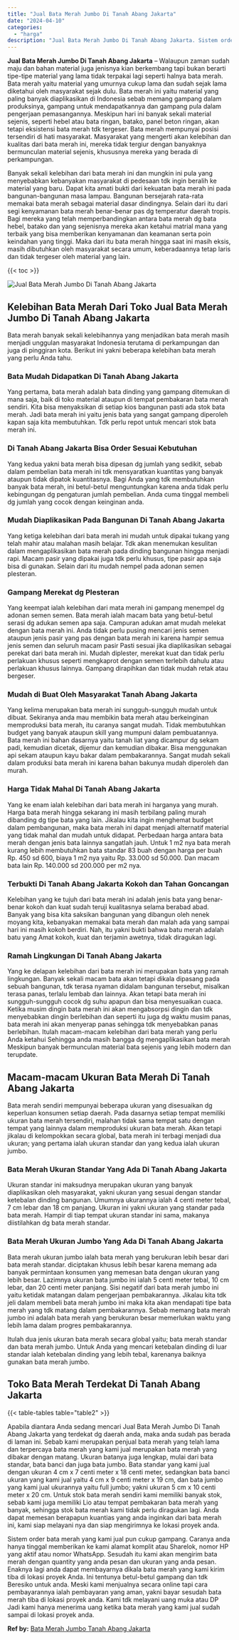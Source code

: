 ```yaml
---
title: "Jual Bata Merah Jumbo Di Tanah Abang Jakarta"
date: "2024-04-10"
categories: 
  - "harga"
description: "Jual Bata Merah Jumbo Di Tanah Abang Jakarta. Sistem order bata merah yang kami jual pun cukup gampang. Caranya anda hanya tinggal memberikan ke kami alamat..."
---
```


**Jual Bata Merah Jumbo Di Tanah Abang Jakarta** – Walaupun zaman sudah maju dan bahan material juga jenisnya kian berkembang tapi bukan berarti tipe-tipe material yang lama tidak terpakai lagi seperti halnya bata merah. Bata merah yaitu material yang umurnya cukup lama dan sudah sejak lama diketahui oleh masyarakat sejak dulu. Bata merah ini yaitu material yang paling banyak diaplikasikan di Indonesia sebab memang gampang dalam produksinya, gampang untuk mendapatkannya dan gampang pula dalam pengerjaan pemasangannya. Meskipun hari ini banyak sekali material sejenis, seperti hebel atau bata ringan, batako, panel beton ringan, akan tetapi eksistensi bata merah tdk tergeser. Bata merah mempunyai posisi tersendiri di hati masyarakat. Masyarakat yang mengerti akan kelebihan dan kualitas dari bata merah ini, mereka tidak tergiur dengan banyaknya bermunculan material sejenis, khususnya mereka yang berada di perkampungan.

Banyak sekali kelebihan dari bata merah ini dan mungkin ini pula yang menyebabkan kebanyakan masyarakat di pedesaan tdk ingin beralih ke material yang baru. Dapat kita amati bukti dari kekuatan bata merah ini pada bangunan-bangunan masa lampau. Bangunan bersejarah rata-rata memakai bata merah sebagai material dasar dindingnya. Selain dari itu dari segi kenyamanan bata merah benar-benar pas dg temperatur daerah tropis. Bagi mereka yang telah memperbandingkan antara bata merah dg bata hebel, batako dan yang sejenisnya mereka akan ketahui matrial mana yang terbaik yang bisa memberikan kenyamanan dan keamanan serta poin keindahan yang tinggi. Maka dari itu bata merah hingga saat ini masih eksis, masih dibutuhkan oleh masyarakat secara umum, keberadaannya tetap laris dan tidak tergeser oleh material yang lain.

{{< toc >}}

![Jual Bata Merah Jumbo Di Tanah Abang Jakarta](/images/jual-bata-merah-06.png)

## Kelebihan Bata Merah Dari Toko Jual Bata Merah Jumbo Di Tanah Abang Jakarta

Bata merah banyak sekali kelebihannya yang menjadikan bata merah masih menjadi unggulan masyarakat Indonesia terutama di perkampungan dan juga di pinggiran kota. Berikut ini yakni beberapa kelebihan bata merah yang perlu Anda tahu.

### Bata Mudah Didapatkan Di Tanah Abang Jakarta

Yang pertama, bata merah adalah bata dinding yang gampang ditemukan di mana saja, baik di toko material ataupun di tempat pembakaran bata merah sendiri. Kita bisa menyaksikan di setiap kios bangunan pasti ada stok bata merah. Jadi bata merah ini yaitu jenis bata yang sangat gampang diperoleh kapan saja kita membutuhkan. Tdk perlu repot untuk mencari stok bata merah ini.

### Di Tanah Abang Jakarta Bisa Order Sesuai Kebutuhan

Yang kedua yakni bata merah bisa dipesan dg jumlah yang sedikit, sebab dalam pembelian bata merah ini tdk mensyaratkan kuantitas yang banyak ataupun tidak dipatok kuantitasnya. Bagi Anda yang tdk membutuhkan banyak bata merah, ini betul-betul menguntungkan karena anda tidak perlu kebingungan dg pengaturan jumlah pembelian. Anda cuma tinggal membeli dg jumlah yang cocok dengan keinginan anda.

### Mudah Diaplikasikan Pada Bangunan Di Tanah Abang Jakarta

Yang ketiga kelebihan dari bata merah ini mudah untuk dipakai tukang yang telah mahir atau malahan masih belajar. Tdk akan menemukan kesulitan dalam mengaplikasikan bata merah pada dinding bangunan hingga menjadi rapi. Macam pasir yang dipakai juga tdk perlu khusus, tipe pasir apa saja bisa di gunakan. Selain dari itu mudah nempel pada adonan semen plesteran.

### Gampang Merekat dg Plesteran

Yang keempat ialah kelebihan dari mata merah ini gampang menempel dg adonan semen semen. Bata merah ialah macam bata yang betul-betul serasi dg adukan semen apa saja. Campuran adukan amat mudah melekat dengan bata merah ini. Anda tidak perlu pusing mencari jenis semen ataupun jenis pasir yang pas dengan bata merah ini karena hampir semua jenis semen dan seluruh macam pasir Pasti sesuai jika diaplikasikan sebagai perekat dari bata merah ini. Mudah diplester, merekat kuat dan tidak perlu perlakuan khusus seperti mengkaprot dengan semen terlebih dahulu atau perlakuan khusus lainnya. Gampang dirapihkan dan tidak mudah retak atau bergeser.

### Mudah di Buat Oleh Masyarakat Tanah Abang Jakarta

Yang kelima merupakan bata merah ini sungguh-sungguh mudah untuk dibuat. Sekiranya anda mau membikin bata merah atau berkeinginan memproduksi bata merah, itu caranya sangat mudah. Tidak membutuhkan budget yang banyak ataupun skill yang mumpuni dalam pembuatannya. Bata merah ini bahan dasarnya yaitu tanah liat yang dicampur dg sekam padi, kemudian dicetak, dijemur dan kemudian dibakar. Bisa menggunakan api sekam ataupun kayu bakar dalam pembakarannya. Sangat mudah sekali dalam produksi bata merah ini karena bahan bakunya mudah diperoleh dan murah.

### Harga Tidak Mahal Di Tanah Abang Jakarta

Yang ke enam ialah kelebihan dari bata merah ini harganya yang murah. Harga bata merah hingga sekarang ini masih terbilang paling murah dibanding dg tipe bata yang lain. Jikalau kita ingin menghemat budget dalam pembangunan, maka bata merah ini dapat menjadi alternatif material yang tidak mahal dan mudah untuk didapat. Perbedaan harga antara bata merah dengan jenis bata lainnya sangatlah jauh. Untuk 1 m2 nya bata merah kurang lebih membutuhkan bata standar 83 buah dengan harga per buah Rp. 450 sd 600, biaya 1 m2 nya yaitu Rp. 33.000 sd 50.000. Dan macam bata lain Rp. 140.000 sd 200.000 per m2 nya.

### Terbukti Di Tanah Abang Jakarta Kokoh dan Tahan Goncangan

Kelebihan yang ke tujuh dari bata merah ini adalah jenis bata yang benar-benar kokoh dan kuat sudah teruji kualitasnya selama berabad abad. Banyak yang bisa kita saksikan bangunan yang dibangun oleh nenek moyang kita, kebanyakan memakai bata merah dan malah ada yang sampai hari ini masih kokoh berdiri. Nah, itu yakni bukti bahwa batu merah adalah batu yang Amat kokoh, kuat dan terjamin awetnya, tidak diragukan lagi.

### Ramah Lingkungan Di Tanah Abang Jakarta

Yang ke delapan kelebihan dari bata merah ini merupakan bata yang ramah lingkungan. Banyak sekali macam bata akan tetapi dikala dipasang pada sebuah bangunan, tdk terasa nyaman didalam bangunan tersebut, misalkan terasa panas, terlalu lembab dan lainnya. Akan tetapi bata merah ini sungguh-sungguh cocok dg suhu apapun dan bisa menyesuaikan cuaca. Ketika musim dingin bata merah ini akan mengabsorpsi dingin dan tdk menyebabkan dingin berlebihan dan seperti itu juga dg waktu musim panas, bata merah ini akan menyerap panas sehingga tdk menyebabkan panas berlebihan. Itulah macam-macam kelebihan dari bata merah yang perlu Anda ketahui Sehingga anda masih bangga dg mengaplikasikan bata merah Meskipun banyak bermunculan material bata sejenis yang lebih modern dan terupdate.

## Macam-macam Ukuran Bata Merah Di Tanah Abang Jakarta

Bata merah sendiri mempunyai beberapa ukuran yang disesuaikan dg keperluan konsumen setiap daerah. Pada dasarnya setiap tempat memiliki ukuran bata merah tersendiri, malahan tidak sama tempat satu dengan tempat yang lainnya dalam memproduksi ukuran bata merah. Akan tetapi jikalau di kelompokkan secara global, bata merah ini terbagi menjadi dua ukuran; yang pertama ialah ukuran standar dan yang kedua ialah ukuran jumbo.

### Bata Merah Ukuran Standar Yang Ada Di Tanah Abang Jakarta

Ukuran standar ini maksudnya merupakan ukuran yang banyak diaplikasikan oleh masyarakat, yakni ukuran yang sesuai dengan standar ketebalan dinding bangunan. Umumnya ukurannya ialah 4 centi meter tebal, 7 cm lebar dan 18 cm panjang. Ukuran ini yakni ukuran yang standar pada bata merah. Hampir di tiap tempat ukuran standar ini sama, makanya diistilahkan dg bata merah standar.

### Bata Merah Ukuran Jumbo Yang Ada Di Tanah Abang Jakarta

Bata merah ukuran jumbo ialah bata merah yang berukuran lebih besar dari bata merah standar. diciptakan khusus lebih besar karena memang ada banyak permintaan konsumen yang memesan bata dengan ukuran yang lebih besar. Lazimnya ukuran bata jumbo ini ialah 5 centi meter tebal, 10 cm lebar, dan 20 centi meter panjang. Sisi negatif dari bata merah jumbo ini yaitu ketidak matangan dalam pengerjaan pembakarannya. Jikalau kita tdk jeli dalam membeli bata merah jumbo ini maka kita akan mendapati tipe bata merah yang tdk matang dalam pembakarannya. Sebab memang bata merah jumbo ini adalah bata merah yang berukuran besar memerlukan waktu yang lebih lama dalam progres pembakarannya.

Itulah dua jenis ukuran bata merah secara global yaitu; bata merah standar dan bata merah jumbo. Untuk Anda yang mencari ketebalan dinding di luar standar ialah ketebalan dinding yang lebih tebal, karenanya baiknya gunakan bata merah jumbo.

## Toko Bata Merah Terdekat Di Tanah Abang Jakarta

{{< table-tables table="table2" >}}

Apabila diantara Anda sedang mencari Jual Bata Merah Jumbo Di Tanah Abang Jakarta yang terdekat dg daerah anda, maka anda sudah pas berada di laman ini. Sebab kami merupakan penjual bata merah yang telah lama dan terpercaya bata merah yang kami jual merupakan bata merah yang dibakar dengan matang. Ukuran batanya juga lengkap, mulai dari bata standar, bata banci dan juga bata jumbo. Bata standar yang kami jual dengan ukuran 4 cm x 7 centi meter x 18 centi meter, sedangkan bata banci ukuran yang kami jual yaitu 4 cm x 9 centi meter x 19 cm, dan bata jumbo yang kami jual ukurannya yaitu full jumbo; yakni ukuran 5 cm x 10 centi meter x 20 cm. Untuk stok bata merah sendiri kami memiliki banyak stok, sebab kami juga memiliki Lio atau tempat pembakaran bata merah yang banyak, sehingga stok bata merah kami tidak perlu diragukan lagi. Anda dapat memesan berapapun kuantias yang anda inginkan dari bata merah ini, kami siap melayani nya dan siap mengirimnya ke lokasi proyek anda.

Sistem order bata merah yang kami jual pun cukup gampang. Caranya anda hanya tinggal memberikan ke kami alamat komplit atau Sharelok, nomor HP yang aktif atau nomor WhatsApp. Sesudah itu kami akan mengirim bata merah dengan quantity yang anda pesan dan ukuran yang anda pesan. Enaknya lagi anda dapat membayarnya dikala bata merah yang kami kirim tiba di lokasi proyek Anda. Ini tentunya betul-betul gampang dan tdk Beresiko untuk anda. Meski kami menjualnya secara online tapi cara pembayarannya ialah pembayaran yang aman, yakni bayar sesudah bata merah tiba di lokasi proyek anda. Kami tdk melayani uang muka atau DP Jadi kami hanya menerima uang ketika bata merah yang kami jual sudah sampai di lokasi proyek anda.

**Ref by:** [Bata Merah Jumbo Tanah Abang Jakarta](https://id.wikipedia.org/wiki/Bata)
